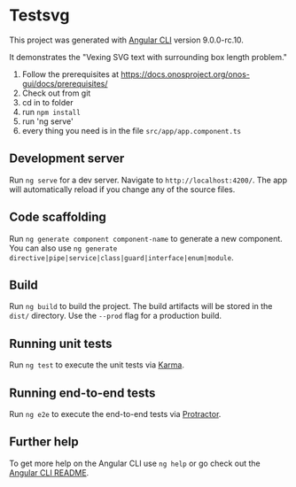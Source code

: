 # Testsvg

This project was generated with [Angular CLI](https://github.com/angular/angular-cli) version 9.0.0-rc.10.

It demonstrates the "Vexing SVG text with surrounding box length problem."

1. Follow the prerequisites at https://docs.onosproject.org/onos-gui/docs/prerequisites/
1. Check out from git
1. cd in to folder
1. run `npm install`
1. run 'ng serve'
1. every thing you need is in the file `src/app/app.component.ts`

## Development server

Run `ng serve` for a dev server. Navigate to `http://localhost:4200/`. The app will automatically reload if you change any of the source files.

## Code scaffolding

Run `ng generate component component-name` to generate a new component. You can also use `ng generate directive|pipe|service|class|guard|interface|enum|module`.

## Build

Run `ng build` to build the project. The build artifacts will be stored in the `dist/` directory. Use the `--prod` flag for a production build.

## Running unit tests

Run `ng test` to execute the unit tests via [Karma](https://karma-runner.github.io).

## Running end-to-end tests

Run `ng e2e` to execute the end-to-end tests via [Protractor](http://www.protractortest.org/).

## Further help

To get more help on the Angular CLI use `ng help` or go check out the [Angular CLI README](https://github.com/angular/angular-cli/blob/master/README.md).
